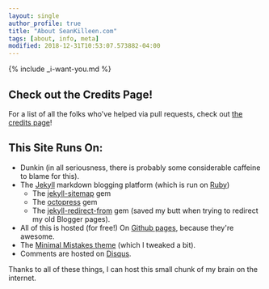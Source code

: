 ```yaml
---
layout: single
author_profile: true 
title: "About SeanKilleen.com"
tags: [about, info, meta]
modified: 2018-12-31T10:53:07.573882-04:00
---
```


{% include _i-want-you.md %}

## Check out the Credits Page!

For a list of all the folks who've helped via pull requests, check out [the credits page][credits page link]!

## This Site Runs On:

* Dunkin (in all seriousness, there is probably some considerable caffeine to blame for this).
* The [Jekyll][jekyll link] markdown blogging platform (which is run on [Ruby][ruby link])
	* The [jekyll-sitemap][jekyll-sitemap link] gem
    * The [octopress][octopress link] gem
	* The [jekyll-redirect-from][jekyll-redirect-from link] gem (saved my butt when trying to redirect my old Blogger pages).
* All of this is hosted (for free!) On [Github pages][github-pages link], because they're awesome.
* The [Minimal Mistakes theme][minimal mistakes link] (which I tweaked a bit).
* Comments are hosted on [Disqus][disqus link].

Thanks to all of these things, I can host this small chunk of my brain on the internet.


[jekyll link]: http://jekyllrb.com/
[ruby link]: https://www.ruby-lang.org/en/
[jekyll-sitemap link]: http://rubydoc.info/gems/jekyll-sitemap/0.6.0/frames
[octopress link]: http://octopress.org/
[github-pages link]: https://pages.github.com/
[jekyll-redirect-from link]: https://github.com/jekyll/jekyll-redirect-from
[minimal mistakes link]: https://github.com/mmistakes/minimal-mistakes
[disqus link]: https://disqus.com/
[phil haack homepage]: http://haacked.com/
[credits page link]: https://seankilleen.com/credits